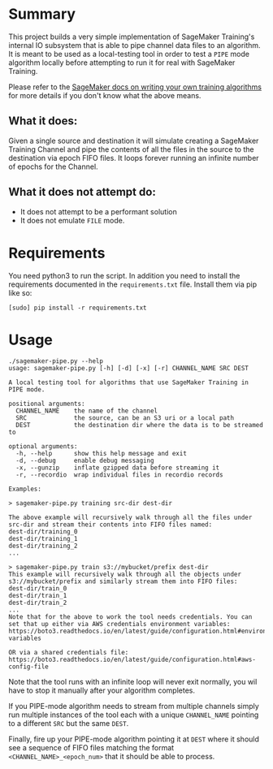 # Summary

This project builds a very simple implementation of SageMaker Training's internal IO
subsystem that is able to pipe channel data files to an algorithm. It is meant to be used
as a local-testing tool in order to test a `PIPE` mode algorithm locally before
attempting to run it for real with SageMaker Training.

Please refer to the [SageMaker docs on writing your own training
algorithms](https://docs.aws.amazon.com/sagemaker/latest/dg/your-algorithms-training-algo.html)
for more details if you don't know what the above means.

## What it does:
Given a single source and destination it will simulate creating a SageMaker Training
Channel and pipe the contents of all the files in the source to the destination via epoch
FIFO files. It loops forever running an infinite number of epochs for the Channel.

## What it does not attempt do:
* It does not attempt to be a performant solution
* It does not emulate `FILE` mode.

# Requirements
You need python3 to run the script. In addition you need to install the requirements
documented in the `requirements.txt` file. Install them via pip like so:
```
[sudo] pip install -r requirements.txt
```


# Usage

```
./sagemaker-pipe.py --help
usage: sagemaker-pipe.py [-h] [-d] [-x] [-r] CHANNEL_NAME SRC DEST

A local testing tool for algorithms that use SageMaker Training in
PIPE mode.

positional arguments:
  CHANNEL_NAME    the name of the channel
  SRC             the source, can be an S3 uri or a local path
  DEST            the destination dir where the data is to be streamed to

optional arguments:
  -h, --help      show this help message and exit
  -d, --debug     enable debug messaging
  -x, --gunzip    inflate gzipped data before streaming it
  -r, --recordio  wrap individual files in recordio records

Examples:

> sagemaker-pipe.py training src-dir dest-dir

The above example will recursively walk through all the files under
src-dir and stream their contents into FIFO files named:
dest-dir/training_0
dest-dir/training_1
dest-dir/training_2
...

> sagemaker-pipe.py train s3://mybucket/prefix dest-dir
This example will recursively walk through all the objects under
s3://mybucket/prefix and similarly stream them into FIFO files:
dest-dir/train_0
dest-dir/train_1
dest-dir/train_2
...
Note that for the above to work the tool needs credentials. You can
set that up either via AWS credentials environment variables:
https://boto3.readthedocs.io/en/latest/guide/configuration.html#environment-variables

OR via a shared credentials file:
https://boto3.readthedocs.io/en/latest/guide/configuration.html#aws-config-file
```

Note that the tool runs with an infinite loop will never exit normally, you wil have to
stop it manually after your algorithm completes.

If you PIPE-mode algorithm needs to stream from multiple channels simply run multiple
instances of the tool each with a unique `CHANNEL_NAME` pointing to a different `SRC`
but the same `DEST`.

Finally, fire up your PIPE-mode algorithm pointing it at `DEST` where it should see a
sequence of FIFO files matching the format `<CHANNEL_NAME>_<epoch_num>` that it should
be able to process.

